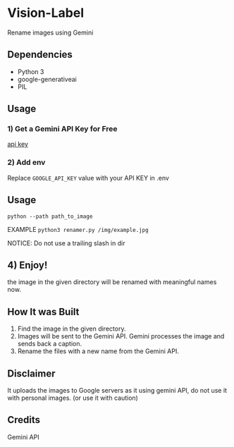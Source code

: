 # Vision-Label
Rename images using Gemini

## Dependencies

- Python 3
- google-generativeai
- PIL

## Usage 

### 1) Get a Gemini API Key for Free

[api key](https://aistudio.google.com/app/apikey)

### 2) Add env

Replace `GOOGLE_API_KEY` value with your API KEY  in .env

## Usage

```
python --path path_to_image
```

EXAMPLE `python3 renamer.py /img/example.jpg`

NOTICE: Do not use a trailing slash in dir

## 4) Enjoy!

the image in the given directory will be renamed with meaningful names now. 



## How It was Built

1. Find the image in the given directory.
2. Images will be sent to the Gemini API. Gemini processes the image and sends back a caption.
3. Rename the files with a new name from the Gemini API.

## Disclaimer

It uploads the images to Google servers as it using gemini API, do not use it with personal images. (or use it with caution) 

## Credits
Gemini API
